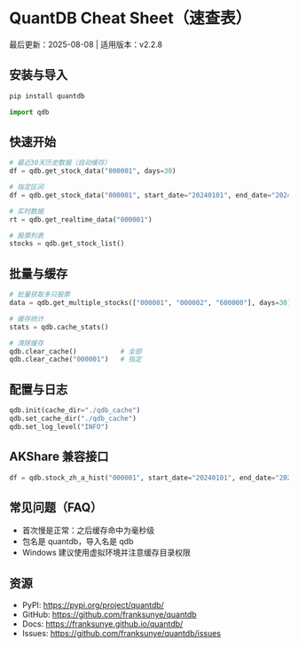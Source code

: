 # QuantDB Cheat Sheet（速查表）

最后更新：2025-08-08 | 适用版本：v2.2.8

## 安装与导入
```bash
pip install quantdb
```
```python
import qdb
```

## 快速开始
```python
# 最近30天历史数据（自动缓存）
df = qdb.get_stock_data("000001", days=30)

# 指定区间
df = qdb.get_stock_data("000001", start_date="20240101", end_date="20240201")

# 实时数据
rt = qdb.get_realtime_data("000001")

# 股票列表
stocks = qdb.get_stock_list()
```

## 批量与缓存
```python
# 批量获取多只股票
data = qdb.get_multiple_stocks(["000001", "000002", "600000"], days=30)

# 缓存统计
stats = qdb.cache_stats()

# 清除缓存
qdb.clear_cache()           # 全部
qdb.clear_cache("000001")   # 指定
```

## 配置与日志
```python
qdb.init(cache_dir="./qdb_cache")
qdb.set_cache_dir("./qdb_cache")
qdb.set_log_level("INFO")
```

## AKShare 兼容接口
```python
df = qdb.stock_zh_a_hist("000001", start_date="20240101", end_date="20240201")
```

## 常见问题（FAQ）
- 首次慢是正常：之后缓存命中为毫秒级
- 包名是 quantdb，导入名是 qdb
- Windows 建议使用虚拟环境并注意缓存目录权限

## 资源
- PyPI: https://pypi.org/project/quantdb/
- GitHub: https://github.com/franksunye/quantdb
- Docs: https://franksunye.github.io/quantdb/
- Issues: https://github.com/franksunye/quantdb/issues


